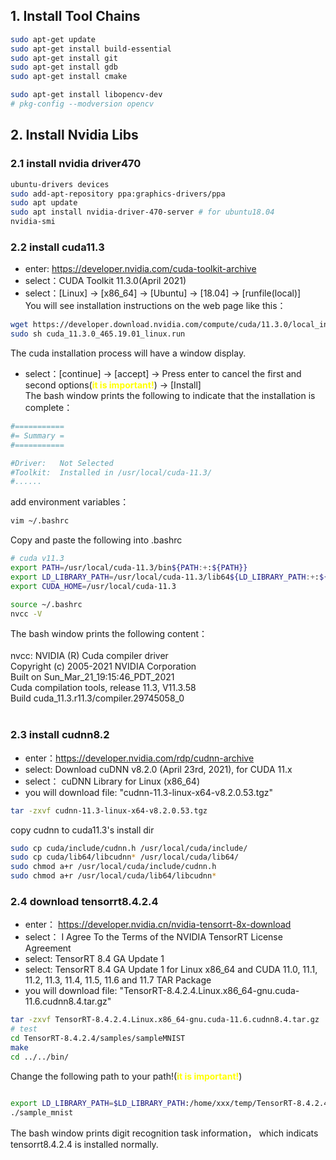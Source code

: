 ## 1. Install Tool Chains 
```bash
sudo apt-get update 
sudo apt-get install build-essential 
sudo apt-get install git
sudo apt-get install gdb
sudo apt-get install cmake
```
```bash
sudo apt-get install libopencv-dev  
# pkg-config --modversion opencv
```
## 2. Install Nvidia Libs
### 2.1 install nvidia driver470
```bash
ubuntu-drivers devices
sudo add-apt-repository ppa:graphics-drivers/ppa
sudo apt update
sudo apt install nvidia-driver-470-server # for ubuntu18.04
nvidia-smi
```
### 2.2 install cuda11.3
- enter: https://developer.nvidia.com/cuda-toolkit-archive
- select：CUDA Toolkit 11.3.0(April 2021)
- select：[Linux] -> [x86_64] -> [Ubuntu] -> [18.04] -> [runfile(local)]<br>
You will see installation instructions on the web page like this：
```bash
wget https://developer.download.nvidia.com/compute/cuda/11.3.0/local_installers/cuda_11.3.0_465.19.01_linux.run
sudo sh cuda_11.3.0_465.19.01_linux.run
```
The cuda installation process will have a window display.
- select：[continue] -> [accept] -> Press enter to cancel the first and second options(<font color=#FFFF00 >**it is important!**</font>) -> [Install]<br>
The bash window prints the following to indicate that the installation is complete：
```bash
#===========
#= Summary =
#===========

#Driver:   Not Selected
#Toolkit:  Installed in /usr/local/cuda-11.3/
#......
```
add environment variables：
```bash
vim ~/.bashrc
```
Copy and paste the following into .bashrc
```bash
# cuda v11.3
export PATH=/usr/local/cuda-11.3/bin${PATH:+:${PATH}}
export LD_LIBRARY_PATH=/usr/local/cuda-11.3/lib64${LD_LIBRARY_PATH:+:${LD_LIBRARY_PATH}}
export CUDA_HOME=/usr/local/cuda-11.3
```
```bash
source ~/.bashrc
nvcc -V
```
The bash window prints the following content：<br>
<br>
nvcc: NVIDIA (R) Cuda compiler driver<br>
Copyright (c) 2005-2021 NVIDIA Corporation<br>
Built on Sun_Mar_21_19:15:46_PDT_2021<br>
Cuda compilation tools, release 11.3, V11.3.58<br>
Build cuda_11.3.r11.3/compiler.29745058_0<br>
<br>

### 2.3 install cudnn8.2
- enter：https://developer.nvidia.com/rdp/cudnn-archive
- select: Download cuDNN v8.2.0 (April 23rd, 2021), for CUDA 11.x
- select： cuDNN Library for Linux (x86_64)
- you will download file:  "cudnn-11.3-linux-x64-v8.2.0.53.tgz"
```bash
tar -zxvf cudnn-11.3-linux-x64-v8.2.0.53.tgz
```
copy cudnn  to cuda11.3's install dir
```bash
sudo cp cuda/include/cudnn.h /usr/local/cuda/include/
sudo cp cuda/lib64/libcudnn* /usr/local/cuda/lib64/
sudo chmod a+r /usr/local/cuda/include/cudnn.h
sudo chmod a+r /usr/local/cuda/lib64/libcudnn*
```
### 2.4 download tensorrt8.4.2.4
- enter： https://developer.nvidia.cn/nvidia-tensorrt-8x-download
- select： I Agree To the Terms of the NVIDIA TensorRT License Agreement
- select:   TensorRT 8.4 GA Update 1
- select:   TensorRT 8.4 GA Update 1 for Linux x86_64 and CUDA 11.0, 11.1, 11.2, 11.3, 11.4, 11.5, 11.6 and 11.7 TAR Package
- you will download file:  "TensorRT-8.4.2.4.Linux.x86_64-gnu.cuda-11.6.cudnn8.4.tar.gz"
```bash
tar -zxvf TensorRT-8.4.2.4.Linux.x86_64-gnu.cuda-11.6.cudnn8.4.tar.gz
# test
cd TensorRT-8.4.2.4/samples/sampleMNIST
make
cd ../../bin/
```
Change the following path to your path!(<font color=#FFFF00 >**it is important!**</font>)
```bash

export LD_LIBRARY_PATH=$LD_LIBRARY_PATH:/home/xxx/temp/TensorRT-8.4.2.4/lib
./sample_mnist
```
The bash window prints digit recognition task information， which indicats tensorrt8.4.2.4 is installed normally.
